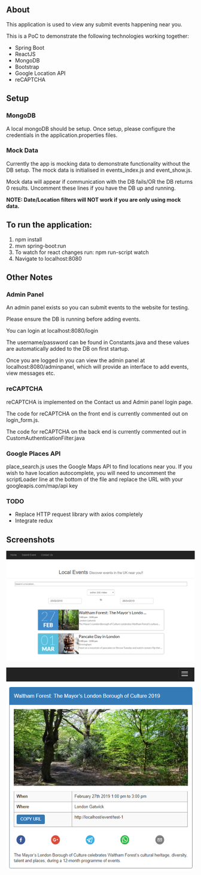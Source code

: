 ## About

This application is used to view any submit events happening near you.

This is a PoC  to demonstrate the following technologies working
together:
* Spring Boot
* ReactJS
* MongoDB
* Bootstrap
* Google Location API
* reCAPTCHA

## Setup

### MongoDB

A local mongoDB should be setup. Once setup, please configure the 
credentials in the application.properties files.


### Mock Data

Currently the app is mocking data to demonstrate functionality
without the DB setup. The mock data is initialised in events_index.js
and event_show.js. 

Mock data will appear if communication with the
DB fails/OR the DB returns 0 results. Uncomment these lines if you have the DB
up and running.

**NOTE: Date/Location filters will NOT work if you are only using mock data.** 




## To run the application:

1. npm install
2. mvn spring-boot:run
3. To watch for react changes run: npm run-script watch
4. Navigate to localhost:8080


## Other Notes

### Admin Panel
An admin panel exists so you can submit events to the website for testing.

Please ensure the DB is running before adding events.

You can login at localhost:8080/login

The username/password can be found in Constants.java and these values are automatically
added to the DB on first startup.

Once you are logged in you can view the admin panel at localhost:8080/adminpanel, which
will provide an interface to add events, view messages etc.

### reCAPTCHA
reCAPTCHA is implemented on the Contact us and Admin panel login
page. 

The code for reCAPTCHA on the front end is currently commented out on login_form.js.

The code for reCAPTCHA on the back end is currently commented out in CustomAuthenticationFilter.java

### Google Places API
place_search.js uses the Google Maps API to find locations near you.
If you wish to have location autocomplete, you will need to uncomment the scriptLoader 
line at the bottom of the file and replace the URL with your googleapis.com/map/api key

### TODO

* Replace HTTP request library with axios completely
* Integrate redux

## Screenshots

![Home](images/home.png)

![Event Page](images/event_view.png)